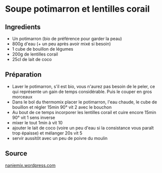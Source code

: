 # Soupe potimarron et lentilles corail

## Ingredients

- Un potimarron (bio de préférence pour garder la peau)
- 800g d'eau (+ un peu après avoir mixé si besoin)
- 1 cube de bouillon de légumes
- 200g de lentilles corail
- 25cl de lait de coco

## Préparation

- Laver le potimarron, s'il est bio, vous n'aurez pas besoin de le peler, ce qui représente un gain de temps considérable. Puis le couper en gros morceaux
- Dans le bol du thermomix placer le potimarron, l'eau chaude, le cube de bouillon et régler 15min 90° vit 2 avec le bouchon
- Au bout de ce temps incorporer les lentilles corail et cuire encore 15min 90° vit 1 sens inverse
- mixer le tout 1min à vit 10
- ajouter le lait de coco (voire un peu d'eau si la consistance vous paraît trop épaisse) et mélanger 20s vit 5
- servir aussitôt avec un peu de poivre du moulin

## Source

[naniemix.wordpress.com](https://naniemix.wordpress.com/2015/12/14/soupe-de-potimarron-et-lentilles-corail/)
